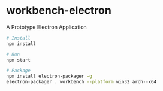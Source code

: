 # workbench-electron

A Prototype Electron Application

```bash
# Install
npm install

# Run
npm start

# Package
npm install electron-packager -g
electron-packager . workbench --platform win32 arch--x64
```
